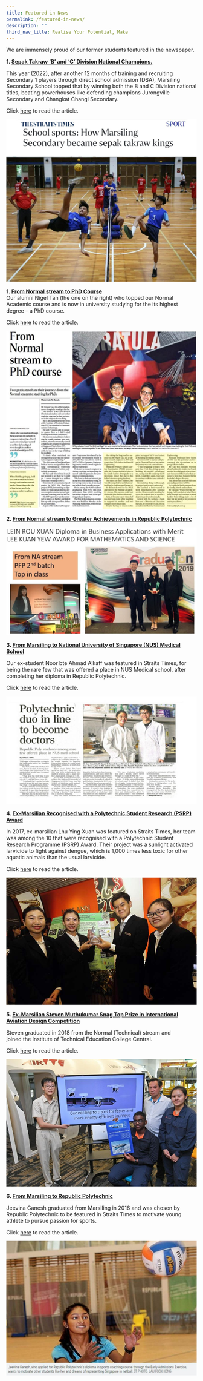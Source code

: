 ```yaml
---
title: Featured in News
permalink: /featured-in-news/
description: ""
third_nav_title: Realise Your Potential, Make
---
```

We are immensely proud of our former students featured in the newspaper.

**1\. <u>Sepak Takraw ‘B’ and ‘C’ Division National Champions.</u>**  

	
This year (2022), after another 12 months of training and recruiting Secondary 1 players through direct school admission (DSA), Marsiling Secondary School topped that by winning both the B and C Division national titles, beating powerhouses like defending champions Jurongville Secondary and Changkat Changi Secondary.

Click [here](/files/School-sports_-How-Marsiling-Secondary-became-sepak-takraw-kings-_-The-Straits-Times.pdf) to read the article.

![](/images/sepak.jpeg)
	
**1\. <u>From Normal stream to PhD Course</u>**  
Our alumni Nigel Tan (the one on the right) who topped our Normal Academic course and is now in university studying for the its highest degree – a PhD course. 

Click [here](https://www.straitstimes.com/singapore/education/from-normal-stream-to-phd-course) to read the article.

![](/images/Nigel-PhD-1024x957.jpeg)

**2\. <u>From Normal stream to Greater Achievements in Republic Polytechnic</u>**

![](/images/LKY-award.jpeg)

**3\. <u>From Marsiling to National University of Singapore (NUS) Medical School</u>**

Our ex-student Noor bte Ahmad Alkaff was featured in Straits Times, for being the rare few that was offered a place in NUS Medical school, after completing her diploma in Republic Polytechnic.  

Click [here](https://www.asiaone.com/singapore/polytechnic-duo-line-become-doctors) to read the article.

![](/images/NUS-medical-school-1024x577.jpeg)

**4\. <u>Ex-Marsilian Recognised with a Polytechnic Student Research (PSRP) Award</u>**

In 2017, ex-marsilian Lhu Ying Xuan was featured on Straits Times, her team was among the 10 that were recognised with a Polytechnic Student Research Programme (PSRP) Award. Their project was a sunlight activated larvicide to fight against dengue, which is 1,000 times less toxic for other aquatic animals than the usual larvicide.

Click [here](https://www.straitstimes.com/singapore/education/poly-students-win-recognition-for-rd-breakthroughs) to read the article.

![](/images/12.jpeg)

**5\. <u>Ex-Marsilian Steven Muthukumar Snag Top Prize in International Aviation Design Competition</u>**

Steven graduated in 2018 from the Normal (Technical) stream and joined the Institute of Technical Education College Central. 

Click [here](https://www.straitstimes.com/singapore/transport/ite-students-snag-top-prize-in-international-aviation-design-competition) to read the article.

![](/images/1-13.jpeg)

**6\. <u>From Marsiling to Republic Polytechnic</u>**

Jeevina Ganesh graduated from Marsiling in 2016 and was chosen by Republic Polytechnic to be featured in Straits Times to motivate young athlete to pursue passion for sports.

Click [here](https://www.straitstimes.com/singapore/education/young-athlete-on-track-to-pursue-passion-for-sports) to read the article.

![](/images/Jeevina-online-1024x721.jpeg)